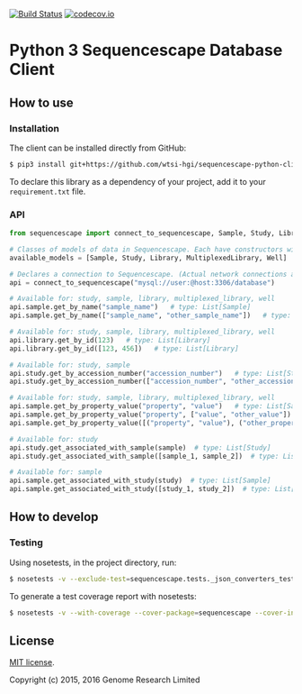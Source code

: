 [![Build Status](https://travis-ci.org/wtsi-hgi/python-sequencescape-db.svg)](https://travis-ci.org/wtsi-hgi/python-sequencescape-db)
[![codecov.io](https://codecov.io/gh/wtsi-hgi/python-sequencescape-db/graph/badge.svg)](https://codecov.io/gh/wtsi-hgi/python-sequencescape-db/)

# Python 3 Sequencescape Database Client


## How to use
### Installation
The client can be installed directly from GitHub:
```bash
$ pip3 install git+https://github.com/wtsi-hgi/sequencescape-python-client.git@<commit_id_or_branch_or_tag>#egg=sequencescape
```

To declare this library as a dependency of your project, add it to your `requirement.txt` file.


### API
```python
from sequencescape import connect_to_sequencescape, Sample, Study, Library, MultiplexedLibrary, Well

# Classes of models of data in Sequencescape. Each have constructors with named parameters
available_models = [Sample, Study, Library, MultiplexedLibrary, Well]

# Declares a connection to Sequencescape. (Actual network connections are only opened when required)
api = connect_to_sequencescape("mysql://user:@host:3306/database")

# Available for: study, sample, library, multiplexed_library, well
api.sample.get_by_name("sample_name")   # type: List[Sample]
api.sample.get_by_name(["sample_name", "other_sample_name"])   # type: List[Sample]

# Available for: study, sample, library, multiplexed_library, well
api.library.get_by_id(123)   # type: List[Library]
api.library.get_by_id([123, 456])   # type: List[Library]

# Available for: study, sample
api.study.get_by_accession_number("accession_number")   # type: List[Study]
api.study.get_by_accession_number(["accession_number", "other_accession_number"])   # type: List[Study]

# Available for: study, sample, library, multiplexed_library, well
api.sample.get_by_property_value("property", "value")   # type: List[Sample]
api.sample.get_by_property_value("property", ["value", "other_value"])   # type: List[Sample]
api.sample.get_by_property_value([("property", "value"), ("other_property", "other_value")])   # type: List[Sample]

# Available for: study
api.study.get_associated_with_sample(sample)  # type: List[Study]
api.study.get_associated_with_sample([sample_1, sample_2])  # type: List[Study]

# Available for: sample
api.sample.get_associated_with_study(study)  # type: List[Sample]
api.sample.get_associated_with_study([study_1, study_2])  # type: List[Sample]
```


## How to develop
### Testing
Using nosetests, in the project directory, run:
```bash
$ nosetests -v --exclude-test=sequencescape.tests._json_converters_test_factory.create_json_converter_test
```

To generate a test coverage report with nosetests:
```bash
$ nosetests -v --with-coverage --cover-package=sequencescape --cover-inclusive nosetests -v --with-coverage --cover-package=sequencescape --cover-inclusive --exclude-test=sequencescape.tests._json_converters_test_factory.create_json_converter_test
```


## License
[MIT license](LICENSE.txt).

Copyright (c) 2015, 2016 Genome Research Limited